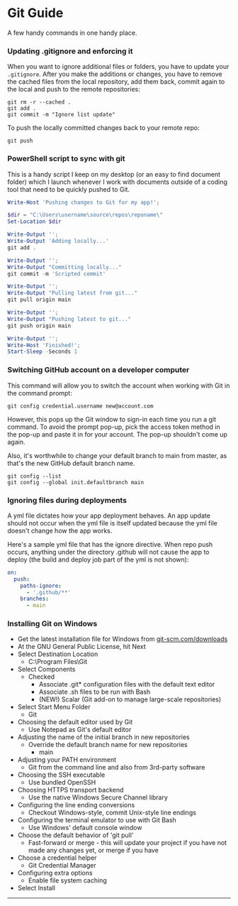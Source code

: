 # Git Guide

A few handy commands in one handy place.

### Updating .gitignore and enforcing it

When you want to ignore additional files or folders, you have to update your ``.gitignore``.  After you make the additions or changes, you have to remove the cached files from the local repository, add them back, commit again to the local and push to the remote repositories:

```git
git rm -r --cached .
git add .
git commit -m "Ignore list update"
```

To push the locally committed changes back to your remote repo:

```git
git push
```

### PowerShell script to sync with git

This is a handy script I keep on my desktop (or an easy to find document folder) which I launch whenever I work with documents outside of a coding tool that need to be quickly pushed to Git.

```powershell
Write-Host 'Pushing changes to Git for my app!';

$dir = "C:\Users\username\source\repos\reponame\"
Set-Location $dir

Write-Output '';
Write-Output 'Adding locally...'
git add .

Write-Output '';
Write-Output "Committing locally..."
git commit -m 'Scripted commit'

Write-Output '';
Write-Output "Pulling latest from git..."
git pull origin main

Write-Output '';
Write-Output "Pushing latest to git..."
git push origin main

Write-Output '';
Write-Host 'Finished!';
Start-Sleep -Seconds 1
```

### Switching GitHub account on a developer computer

This command will allow you to switch the account when working with Git in the command prompt:

```git
git config credential.username new@account.com
```

However, this pops up the Git window to sign-in each time you run a git command.  To avoid the prompt pop-up, pick the access token method in the pop-up and paste it in for your account.  The pop-up shouldn't come up again.

Also, it's worthwhile to change your default branch to main from master, as that's the new GitHub default branch name.

```git
git config --list
git config --global init.defaultbranch main
```

### Ignoring files during deployments

A yml file dictates how your app deployment behaves.  An app update should not occur when the yml file is itself updated because the yml file doesn't change how the app works.  

Here's a sample yml file that has the ignore directive.  When repo push occurs, anything under the directory .github will not cause the app to deploy (the build and deploy job part of the yml is not shown):

```yml
on:
  push:
    paths-ignore:
      - '.github/**'
    branches:
      - main
```

### Installing Git on Windows

- Get the latest installation file for Windows from <a href="https://git-scm.com/downloads" target="_blank">git-scm.com/downloads</a>
- At the GNU General Public License, hit Next
- Select Destination Location
  - C:\Program Files\Git
- Select Components
  - Checked
    - Associate .git* configuration files with the default text editor
    - Associate .sh files to be run with Bash
    - (NEW!) Scalar (Git add-on to manage large-scale repositories)
- Select Start Menu Folder
  - Git
- Choosing the default editor used by Git
  - Use Notepad as Git's default editor
- Adjusting the name of the initial branch in new repositories
  - Override the default branch name for new repositories
    - main
- Adjusting your PATH environment
  - Git from the command line and also from 3rd-party software
- Choosing the SSH executable
  - Use bundled OpenSSH
- Choosing HTTPS transport backend
  - Use the native Windows Secure Channel library
- Configuring the line ending conversions
  - Checkout Windows-style, commit Unix-style line endings
- Configuring the terminal emulator to use with Git Bash
  - Use Windows' default console window
- Choose the default behavior of 'git pull'
  - Fast-forward or merge - this will update your project if you have not made any changes yet, or merge if you have
- Choose a credential helper
  - Git Credential Manager
- Configuring extra options
  - Enable file system caching
- Select Install

<hr>
